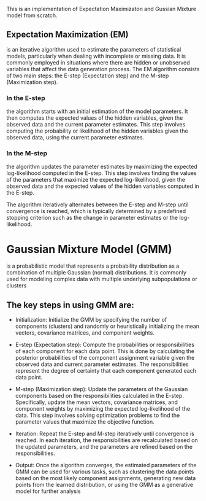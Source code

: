 This is an implementation of Expectation Maximizaton and Gussian Mixture model from scratch.

##  Expectation Maximization (EM)
 is an iterative algorithm used to estimate the parameters of statistical models, particularly when dealing with incomplete or missing data. It is commonly employed in situations where there are hidden or unobserved variables that affect the data generation process. The EM algorithm consists of two main steps: the E-step (Expectation step) and the M-step (Maximization step).

### In the E-step
 the algorithm starts with an initial estimation of the model parameters. It then computes the expected values of the hidden variables, given the observed data and the current parameter estimates. This step involves computing the probability or likelihood of the hidden variables given the observed data, using the current parameter estimates.

### In the M-step
 the algorithm updates the parameter estimates by maximizing the expected log-likelihood computed in the E-step. This step involves finding the values of the parameters that maximize the expected log-likelihood, given the observed data and the expected values of the hidden variables computed in the E-step.

The algorithm iteratively alternates between the E-step and M-step until convergence is reached, which is typically determined by a predefined stopping criterion such as the change in parameter estimates or the log-likelihood.


# Gaussian Mixture Model (GMM)
 is a probabilistic model that represents a probability distribution as a combination of multiple Gaussian (normal) distributions. It is commonly used for modeling complex data with multiple underlying subpopulations or clusters
 
 ## The key steps in using GMM are:

- Initialization: Initialize the GMM by specifying the number of components (clusters) and randomly or heuristically initializing the mean vectors, covariance matrices, and component weights.

- E-step (Expectation step): Compute the probabilities or responsibilities of each component for each data point. This is done by calculating the posterior probabilities of the component assignment variable given the observed data and current parameter estimates. The responsibilities represent the degree of certainty that each component generated each data point.

- M-step (Maximization step): Update the parameters of the Gaussian components based on the responsibilities calculated in the E-step. Specifically, update the mean vectors, covariance matrices, and component weights by maximizing the expected log-likelihood of the data. This step involves solving optimization problems to find the parameter values that maximize the objective function.

- Iteration: Repeat the E-step and M-step iteratively until convergence is reached. In each iteration, the responsibilities are recalculated based on the updated parameters, and the parameters are refined based on the responsibilities.

- Output: Once the algorithm converges, the estimated parameters of the GMM can be used for various tasks, such as clustering the data points based on the most likely component assignments, generating new data points from the learned distribution, or using the GMM as a generative model for further analysis
